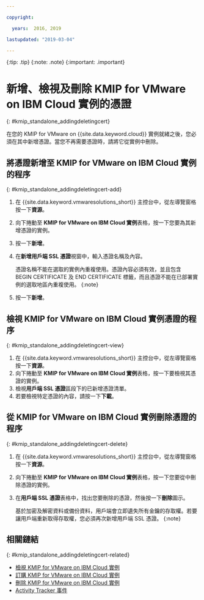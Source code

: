 ```yaml
---

copyright:

  years:  2016, 2019

lastupdated: "2019-03-04"

---
```


{:tip: .tip}
{:note: .note}
{:important: .important}

# 新增、檢視及刪除 KMIP for VMware on IBM Cloud 實例的憑證
{: #kmip_standalone_addingdeletingcert}

在您的 KMIP for VMware on {{site.data.keyword.cloud}} 實例就緒之後，您必須在其中新增憑證。當您不再需要憑證時，請將它從實例中刪除。

## 將憑證新增至 KMIP for VMware on IBM Cloud 實例的程序
{: #kmip_standalone_addingdeletingcert-add}

1. 在 {{site.data.keyword.vmwaresolutions_short}} 主控台中，從左導覽窗格按一下**資源**。
2. 向下捲動至 **KMIP for VMware on IBM Cloud 實例**表格，按一下您要為其新增憑證的實例。
3. 按一下**新增**。
4. 在**新增用戶端 SSL 憑證**視窗中，輸入憑證名稱及內容。

   憑證名稱不能在選取的實例內重複使用。憑證內容必須有效，並且包含 BEGIN CERTIFICATE 及 END CERTIFICATE 標籤，而且憑證不能在已部署實例的選取地區內重複使用。
   {:note}
5. 按一下**新增**。

## 檢視 KMIP for VMware on IBM Cloud 實例憑證的程序
{: #kmip_standalone_addingdeletingcert-view}

1. 在 {{site.data.keyword.vmwaresolutions_short}} 主控台中，從左導覽窗格按一下**資源**。
2. 向下捲動至 **KMIP for VMware on IBM Cloud 實例**表格，按一下要檢視其憑證的實例。
3. 檢視**用戶端 SSL 憑證**區段下的已新增憑證清單。
4. 若要檢視特定憑證的內容，請按一下**下載**。

## 從 KMIP for VMware on IBM Cloud 實例刪除憑證的程序
{: #kmip_standalone_addingdeletingcert-delete}

1. 在 {{site.data.keyword.vmwaresolutions_short}} 主控台中，從左導覽窗格按一下**資源**。
2. 向下捲動至 **KMIP for VMware on IBM Cloud 實例**表格，按一下您要從中刪除憑證的實例。
3. 在**用戶端 SSL 憑證**表格中，找出您要刪除的憑證，然後按一下**刪除**圖示。

   基於加密及解密資料或備份資料，用戶端會立即遺失所有金鑰的存取權。若要讓用戶端重新取得存取權，您必須再次新增用戶端 SSL 憑證。
   {:note}

## 相關鏈結
{: #kmip_standalone_addingdeletingcert-related}

* [檢視 KMIP for VMware on IBM Cloud 實例](/docs/services/vmwaresolutions/services?topic=vmware-solutions-kmip_standalone_viewing)
* [訂購 KMIP for VMware on IBM Cloud 實例](/docs/services/vmwaresolutions/services?topic=vmware-solutions-kmip_standalone_ordering)
* [刪除 KMIP for VMware on IBM Cloud 實例](/docs/services/vmwaresolutions/services?topic=vmware-solutions-kmip_standalone_deleting)
* [Activity Tracker 事件](/docs/services/vmwaresolutions/vmonic?topic=vmware-solutions-at-events)
